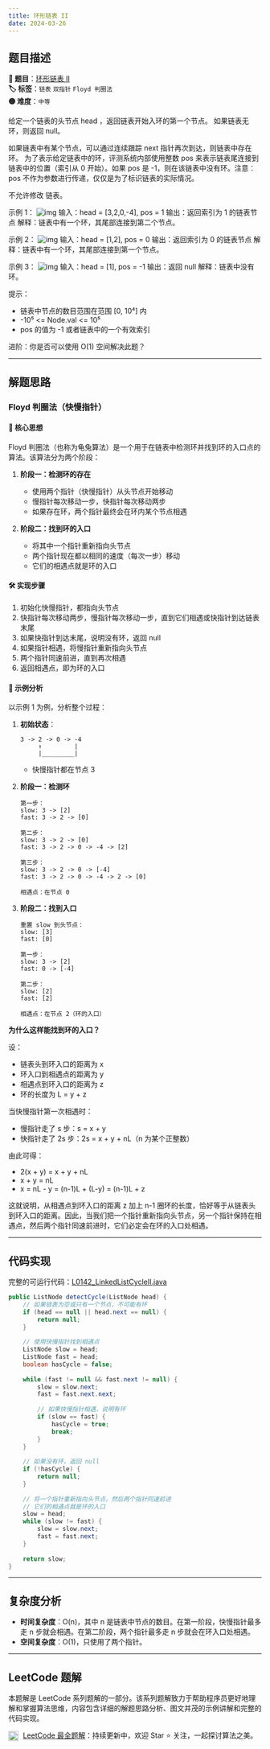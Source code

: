 ```yaml
---
title: 环形链表 II
date: 2024-03-26
---
```


## 题目描述

**🔗 题目**：[环形链表 II](https://leetcode.cn/problems/linked-list-cycle-ii/)  
**🏷️ 标签**：`链表` `双指针` `Floyd 判圈法`  
**🟡 难度**：`中等`  

给定一个链表的头节点  head ，返回链表开始入环的第一个节点。 如果链表无环，则返回 null。

如果链表中有某个节点，可以通过连续跟踪 next 指针再次到达，则链表中存在环。 为了表示给定链表中的环，评测系统内部使用整数 pos 来表示链表尾连接到链表中的位置（索引从 0 开始）。如果 pos 是 -1，则在该链表中没有环。注意：pos 不作为参数进行传递，仅仅是为了标识链表的实际情况。

不允许修改 链表。

示例 1：
![img](https://assets.leetcode.com/uploads/2018/12/07/circularlinkedlist.png)
输入：head = [3,2,0,-4], pos = 1
输出：返回索引为 1 的链表节点
解释：链表中有一个环，其尾部连接到第二个节点。

示例 2：
![img](https://assets.leetcode.com/uploads/2018/12/07/circularlinkedlist_test2.png)
输入：head = [1,2], pos = 0
输出：返回索引为 0 的链表节点
解释：链表中有一个环，其尾部连接到第一个节点。

示例 3：
![img](https://assets.leetcode.com/uploads/2018/12/07/circularlinkedlist_test3.png)
输入：head = [1], pos = -1
输出：返回 null
解释：链表中没有环。

提示：
- 链表中节点的数目范围在范围 [0, 10⁴] 内
- -10⁵ <= Node.val <= 10⁵
- pos 的值为 -1 或者链表中的一个有效索引

进阶：你是否可以使用 O(1) 空间解决此题？

---

## 解题思路

### Floyd 判圈法（快慢指针）

#### 📝 核心思想

Floyd 判圈法（也称为龟兔算法）是一个用于在链表中检测环并找到环的入口点的算法。该算法分为两个阶段：

1. **阶段一：检测环的存在**
   - 使用两个指针（快慢指针）从头节点开始移动
   - 慢指针每次移动一步，快指针每次移动两步
   - 如果存在环，两个指针最终会在环内某个节点相遇

2. **阶段二：找到环的入口**
   - 将其中一个指针重新指向头节点
   - 两个指针现在都以相同的速度（每次一步）移动
   - 它们的相遇点就是环的入口

#### 🛠️ 实现步骤

1. 初始化快慢指针，都指向头节点
2. 快指针每次移动两步，慢指针每次移动一步，直到它们相遇或快指针到达链表末尾
3. 如果快指针到达末尾，说明没有环，返回 null
4. 如果指针相遇，将慢指针重新指向头节点
5. 两个指针同速前进，直到再次相遇
6. 返回相遇点，即为环的入口

#### 🧩 示例分析

以示例 1 为例，分析整个过程：

1. **初始状态**：
   ```
   3 -> 2 -> 0 -> -4
        ↑         |
        |_________|
   ```
   - 快慢指针都在节点 3

2. **阶段一：检测环**
   ```
   第一步：
   slow: 3 -> [2]
   fast: 3 -> 2 -> [0]

   第二步：
   slow: 3 -> 2 -> [0]
   fast: 3 -> 2 -> 0 -> -4 -> [2]

   第三步：
   slow: 3 -> 2 -> 0 -> [-4]
   fast: 3 -> 2 -> 0 -> -4 -> 2 -> [0]

   相遇点：在节点 0
   ```

3. **阶段二：找到入口**
   ```
   重置 slow 到头节点：
   slow: [3]
   fast: [0]

   第一步：
   slow: 3 -> [2]
   fast: 0 -> [-4]

   第二步：
   slow: [2]
   fast: [2]

   相遇点：在节点 2（环的入口）
   ```

**为什么这样能找到环的入口？**

设：
- 链表头到环入口的距离为 x
- 环入口到相遇点的距离为 y
- 相遇点到环入口的距离为 z
- 环的长度为 L = y + z

当快慢指针第一次相遇时：
- 慢指针走了 s 步：s = x + y
- 快指针走了 2s 步：2s = x + y + nL（n 为某个正整数）

由此可得：
- 2(x + y) = x + y + nL
- x + y = nL
- x = nL - y = (n-1)L + (L-y) = (n-1)L + z

这就说明，从相遇点到环入口的距离 z 加上 n-1 圈环的长度，恰好等于从链表头到环入口的距离。因此，当我们把一个指针重新指向头节点，另一个指针保持在相遇点，然后两个指针同速前进时，它们必定会在环的入口处相遇。

---

## 代码实现

完整的可运行代码：[L0142_LinkedListCycleII.java](../src/main/java/L0142_LinkedListCycleII.java)

```java
public ListNode detectCycle(ListNode head) {
    // 如果链表为空或只有一个节点，不可能有环
    if (head == null || head.next == null) {
        return null;
    }
    
    // 使用快慢指针找到相遇点
    ListNode slow = head;
    ListNode fast = head;
    boolean hasCycle = false;
    
    while (fast != null && fast.next != null) {
        slow = slow.next;
        fast = fast.next.next;
        
        // 如果快慢指针相遇，说明有环
        if (slow == fast) {
            hasCycle = true;
            break;
        }
    }
    
    // 如果没有环，返回 null
    if (!hasCycle) {
        return null;
    }
    
    // 将一个指针重新指向头节点，然后两个指针同速前进
    // 它们的相遇点就是环的入口
    slow = head;
    while (slow != fast) {
        slow = slow.next;
        fast = fast.next;
    }
    
    return slow;
}
```

---

## 复杂度分析

- **时间复杂度**：O(n)，其中 n 是链表中节点的数目。在第一阶段，快慢指针最多走 n 步就会相遇。在第二阶段，两个指针最多走 n 步就会在环入口处相遇。
- **空间复杂度**：O(1)，只使用了两个指针。

---

## LeetCode 题解

本题解是 LeetCode 系列题解的一部分。该系列题解致力于帮助程序员更好地理解和掌握算法思维，内容包含详细的解题思路分析、图文并茂的示例讲解和完整的代码实现。

<img src="https://github.githubassets.com/images/modules/logos_page/GitHub-Mark.png" alt="GitHub" width="20" style="vertical-align: middle; margin-right: 5px"> [LeetCode 最全题解](https://github.com/LjyYano/LeetCode)：持续更新中，欢迎 Star ⭐️ 关注，一起探讨算法之美。 